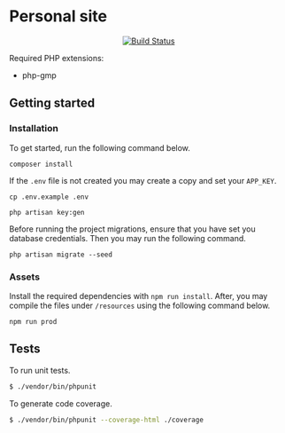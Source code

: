 # Personal site

<p align="center">
<a href="https://github.com/itsjeffro/personal-site/actions"><img src="https://github.com/itsjeffro/personal-site/workflows/tests/badge.svg" alt="Build Status"></a>

Required PHP extensions:

- php-gmp

## Getting started

### Installation

To get started, run the following command below.

```
composer install
```

If the `.env` file is not created you may create a copy and set your `APP_KEY`.

```
cp .env.example .env
```

```
php artisan key:gen
```

Before running the project migrations, ensure that you have set you database credentials. Then you may run the following command.

```
php artisan migrate --seed
```

### Assets

Install the required dependencies with `npm run install`. After, you may compile the files under `/resources` using the following command below.

```
npm run prod
```

## Tests

To run unit tests.

```bash
$ ./vendor/bin/phpunit
```

To generate code coverage.

```bash
$ ./vendor/bin/phpunit --coverage-html ./coverage
```